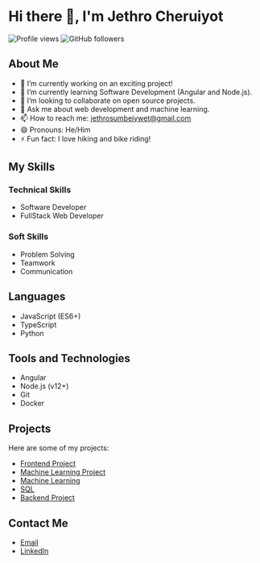 # Hi there 👋, I'm Jethro Cheruiyot

![Profile views](https://gpvc.arturio.dev/jethcherry)
![GitHub followers](https://img.shields.io/github/followers/jethcherry?label=Follow&style=social)

## About Me

- 🔭 I’m currently working on an exciting project!
- 🌱 I’m currently learning Software Development (Angular and Node.js).
- 👯 I’m looking to collaborate on open source projects.
- 💬 Ask me about web development and machine learning.
- 📫 How to reach me: [jethrosumbeiywet@gmail.com](mailto:jethrosumbeiywet@gmail.com)
- 😄 Pronouns: He/Him
- ⚡ Fun fact: I love hiking and bike riding!

## My Skills

### Technical Skills

- Software Developer
- FullStack Web Developer

### Soft Skills

- Problem Solving
- Teamwork
- Communication

## Languages

- JavaScript (ES6+)
- TypeScript
- Python

## Tools and Technologies

- Angular
- Node.js (v12+)
- Git
- Docker

## Projects

Here are some of my projects:

- [Frontend Project](https://github.com/jethcherry/E-COMMERCE.git)
- [Machine Learning Project](https://github.com/jethcherry/BusinessGrowth-app.git)
- [Machine Learning](https://github.com/jethcherry/Machine-learning.git)
- [SQL](https://github.com/jethcherry/assessment.git)
- [Backend Project](https://github.com/jethcherry/NodeJsAssessment.git)

## Contact Me

- [Email](mailto:jethrosumbeiywet@gmail.com)
- [LinkedIn](https://linkedin.com/in/your-profile)
